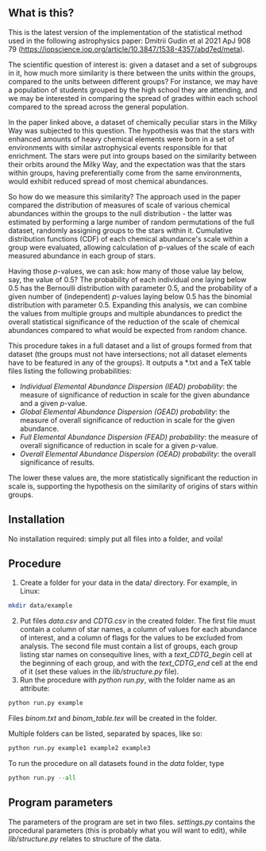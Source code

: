 ## What is this?
This is the latest version of the implementation of the statistical method used in the following astrophysics paper: Dmitrii Gudin et al 2021 ApJ 908 79 (https://iopscience.iop.org/article/10.3847/1538-4357/abd7ed/meta).

The scientific question of interest is: given a dataset and a set of subgroups in it, how much more similarity is there between the units within the groups, compared to the units between different groups? For instance, we may have a population of students grouped by the high school they are attending, and we may be interested in comparing the spread of grades within each school compared to the spread across the general population.

In the paper linked above, a dataset of chemically peculiar stars in the Milky Way was subjected to this question. The hypothesis was that the stars with enhanced amounts of heavy chemical elements were born in a set of environments with similar astrophysical events responsible for that enrichment. The stars were put into groups based on the similarity between their orbits around the Milky Way, and the expectation was that the stars within groups, having preferentially come from the same environments, would exhibit reduced spread of most chemical abundances.

So how do we measure this similarity? The approach used in the paper compared the distribution of measures of scale of various chemical abundances within the groups to the null distribution - the latter was estimated by performing a large number of random permutations of the full dataset, randomly assigning groups to the stars within it. Cumulative distribution functions (CDF) of each chemical abundance's scale within a group were evaluated, allowing calculation of p-values of the scale of each measured abundance in each group of stars.

Having those $p$-values, we can ask: how many of those value lay below, say, the value of 0.5? The probability of each individual one laying below 0.5 has the Bernoulli distribution with parameter 0.5, and the probability of a given number of (independent) $p$-values laying below 0.5 has the binomial distribution with parameter 0.5. Expanding this analysis, we can combine the values from multiple groups and multiple abundances to predict the overall statistical significance of the reduction of the scale of chemical abundances compared to what would be expected from random chance.

This procedure takes in a full dataset and a list of groups formed from that dataset (the groups must not have intersections; not all dataset elements have to be featured in any of the groups). It outputs a \*.txt and a TeX table files listing the following probabilities:

* *Individual Elemental Abundance Dispersion (IEAD) probability*: the measure of significance of reduction in scale for the given abundance and a given $p$-value.
* *Global Elemental Abundance Dispersion (GEAD) probability*: the measure of overall significance of reduction in scale for the given abundance.
* *Full Elemental Abundance Dispersion (FEAD) probability*: the measure of overall significance of reduction in scale for a given $p$-value.
* *Overall Elemental Abundance Dispersion (OEAD) probability*: the overall significance of results.

The lower these values are, the more statistically significant the reduction in scale is, supporting the hypothesis on the similarity of origins of stars within groups.


## Installation
No installation required: simply put all files into a folder, and voila!


## Procedure
1. Create a folder for your data in the data/ directory. For example, in Linux:
```bash
mkdir data/example
```
2. Put files *data.csv* and *CDTG.csv* in the created folder. The first file must contain a column of star names, a column of values for each abundance of interest, and a column of flags for the values to be excluded from analysis. The second file must contain a list of groups, each group listing star names on consequitive lines, with a *text_CDTG_begin* cell at the beginning of each group, and with the *text_CDTG_end* cell at the end of it (set these values in the *lib/structure.py* file).
3. Run the procedure with *python run.py*, with the folder name as an attribute:
```python
python run.py example
```
Files *binom.txt* and *binom_table.tex* will be created in the folder.

Multiple folders can be listed, separated by spaces, like so:
```python
python run.py example1 example2 example3
```
To run the procedure on all datasets found in the *data* folder, type
```python
python run.py --all
```


## Program parameters
The parameters of the program are set in two files. *settings.py* contains the procedural parameters (this is probably what you will want to edit), while *lib/structure.py* relates to structure of the data.
